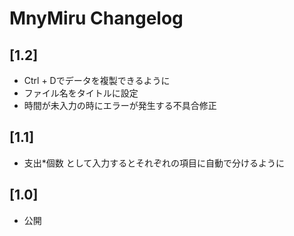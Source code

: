 # MnyMiru Changelog

## [1.2]

- Ctrl + Dでデータを複製できるように
- ファイル名をタイトルに設定
- 時間が未入力の時にエラーが発生する不具合修正

## [1.1]

- 支出*個数 として入力するとそれぞれの項目に自動で分けるように

## [1.0]

- 公開
